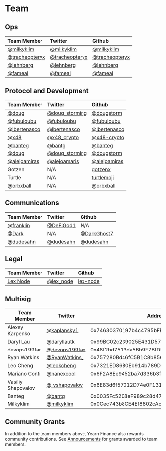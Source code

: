# Team

## Ops

| Team Member                                                 | Twitter                                             | Github                                             |
| :---------------------------------------------------------- | :-------------------------------------------------- | :------------------------------------------------- |
| [@milkyklim](https://gov.yearn.finance/u/milkyklim)         | [@milkyklim](https://twitter.com/milkyklim)         | [@milkyklim](https://github.com/milkyklim)         |
| [@tracheopteryx](https://gov.yearn.finance/u/tracheopteryx) | [@tracheopteryx](https://twitter.com/tracheopteryx) | [@tracheopteryx](https://github.com/tracheopteryx) |
| [@lehnberg](https://gov.yearn.finance/u/lehnberg/summary)|[@lehnberg](https://twitter.com/lehnberg)|[@lehnberg](https://github.com/lehnberg)|
| [@fameal](https://gov.yearn.finance/u/fameal)     | [@fameal](https://twitter.com/fameal)     | [@fameal](https://github.com/fameal)         |

## Protocol and Development

| Team Member                                               | Twitter                                                 | Github                                         |
| :-------------------------------------------------------- | :------------------------------------------------------ | :--------------------------------------------- |
| [@doug](https://gov.yearn.finance/u/doug)                 | [@doug_storming](https://twitter.com/doug_storming)     | [@dougstorm](https://github.com/dougstorm)     |
| [@fubuloubu](https://gov.yearn.finance/u/fubuloubu)       | [@fubuloubu](https://twitter.com/fubuloubu)             | [@fubuloubu](https://github.com/fubuloubu)     |
| [@lbertenasco](https://gov.yearn.finance/u/lbertenasco)   | [@lbertenasco](https://twitter.com/lbertenasco)         | [@lbertenasco](https://github.com/lbertenasco) |
| [@x48](https://gov.yearn.finance/u/x48)                   | [@x48_crypto](https://twitter.com/x48_crypto)           | [@x48-crypto](https://github.com/x48-crypto/)  |
| [@banteg](https://gov.yearn.finance/u/banteg)               | [@bantg](https://twitter.com/bantg)                 | [@banteg](https://github.com/banteg)               |
| [@doug](https://gov.yearn.finance/u/doug)|[@doug_storming](https://twitter.com/doug_storming)|[@dougstorm](https://github.com/dougstorm)|
| [@alejoamiras](https://gov.yearn.finance/u/alejoamiras)|[@alejoamaris](https://twitter.com/alejoamiras)|[@alejoamiras](https://github.com/alejoamiras)|
| Gotzen | N/A | [gotzenx](https://github.com/gotzenx) |
| Turtle | N/A | [turtlemoji](https://github.com/turtlemoji) |
| [@orbxball](https://gov.yearn.finance/u/orbxball) | N/A     | [@orbxball](https://github.com/orbxball) |

## Communications

| Team Member                                       | Twitter                                   | Github                                       |
| :------------------------------------------------ | :---------------------------------------- | :------------------------------------------- |
| [@franklin](https://gov.yearn.finance/u/franklin) | [@DeFiGod1](https://twitter.com/DeFiGod1) | N/A                                          |
| [@Dark](https://gov.yearn.finance/u/dark)         | N/A                                       | [@DarkGhost7](https://github.com/DarkGhost7) |
| [@dudesahn](https://gov.yearn.finance/u/dudesahn) | [@dudesahn](https://twitter.com/dudesahn)  | [@dudesahn](https://github.com/dudesahn) |

## Legal

| Team Member                                       | Twitter                                   | Github                                       |
| :------------------------------------------------ | :---------------------------------------- | :------------------------------------------- |
| [Lex Node](https://gov.yearn.finance/u/lex_node/summary)|[@lex_node](https://twitter.com/lex_node)|[lex-node](https://github.com/lex-node)|


## Multisig

|Team Member| Twitter| Address|
|-----------|--------|-------|
|Alexey Karpenko|[@kaplansky1](https://twitter.com/kaplansky1/status/1285427247286046725)|0x74630370197b4c4795bFEeF6645ee14F8cf8997D|
|Daryl Lau|[@daryllautk](https://twitter.com/Daryllautk/status/1285434908383444992)|0x99BC02c239025E431D5741cC1DbA8CE77fc51CE3|
|devops199fan|[@devops199fan](https://twitter.com/devops199fan/status/1285430347954622464)|0x48f2bd7513da5Bb9F7BfD54Ea37c41650Fd5f3a3|
|Ryan Watkins|[@RyanWatkins_](https://twitter.com/RyanWatkins_)|0x757280Bd46fC5B1C8b85628E800c443525Afc09b|
|Leo Cheng|[@leokcheng](https://twitter.com/leokcheng)|0x7321ED86B0Eb914b789D6A4CcBDd3bB10f367153|
|Mariano Conti|[@nanexcool](https://twitter.com/nanexcool)|0x6F2A8Ee9452ba7d336b3fba03caC27f7818AeAD6|
|Vasiliy Shapovalov|[@_vshapovalov](https://twitter.com/_vshapovalov/status/1299799139635679232)|0x6E83d6f57012D74e0F131753f8B5Ab557824507D|
|Banteg|[@bantg](https://twitter.com/bantg/status/1285426492906909696)|0x0035Fc5208eF989c28d47e552E92b0C507D2B318|
|Milkyklim|[@milkyklim](https://milkyklim.keybase.pub/yearn-social-proof.txt)|0x0Cec743b8CE4Ef8802cAc0e5df18a180ed8402A7|



## Community Grants

In addition to the team members above, Yearn Finance also rewards community contributions. See [Announcements](https://gov.yearn.finance/c/announcement/14) for grants awarded to team members.
